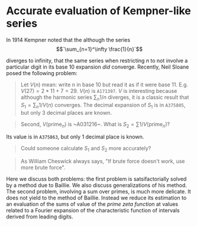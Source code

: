 Accurate evaluation of Kempner-like series
==========================================

In 1914 Kempner noted that the although the series
$$`\sum_{n=1}^\infty \frac{1}{n}`$$

diverges to infinity, that the same
series when restricting $n$ to not involve a particular digit in its
base 10 expansion *did* converge. Recently, Neil Sloane posed the
following problem:

> Let $V(n)$ mean: write n in base 10 but read it as if it were
base 11.  E.g. $V(27) = 2*11 + 7 = 29$. $V(n)$ is `A171397`.  $V$ is
interesting because although the harmonic series $`\sum_n 1/n`$
diverges, it is a classic result that $`S_1 = \sum_n 1/V(n)`$
converges.  The decimal expansion of $`S_1`$
is in `A375805`, but only 3 decimal places are known.

> Second, $`V(\text{prime}_n)`$ is ~A031216~.
What is $`S_2 = \sum 1/V(\text{prime}_n)`$?

Its value is in `A375863`, but only 1 decimal place is known.

> Could someone calculate $`S_1`$ and $`S_2`$ more accurately?

> As William Cheswick always says, "If brute force doesn't work, use
> more brute force".

Here we discuss both problems: the first problem is satsifactorially
solved by a method due to Baillie. We also discuss generalizations of
his method. The second problem, involving a sum over primes, is much
more delicate. It does not yield to the method of Baillie. Instead we
reduce its estimation to an evaluation of the sums of value of the
*prime zeta function* at values related to a Fourier expansion of the
characteristic function of intervals derived from leading digits.

